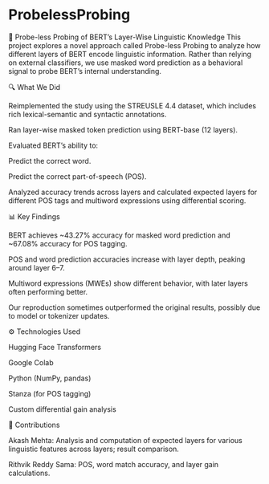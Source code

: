 # ProbelessProbing

🧠 Probe-less Probing of BERT’s Layer-Wise Linguistic Knowledge
This project explores a novel approach called Probe-less Probing to analyze how different layers of BERT encode linguistic information. Rather than relying on external classifiers, we use masked word prediction as a behavioral signal to probe BERT’s internal understanding.

🔍 What We Did

Reimplemented the study using the STREUSLE 4.4 dataset, which includes rich lexical-semantic and syntactic annotations.

Ran layer-wise masked token prediction using BERT-base (12 layers).

Evaluated BERT’s ability to:

Predict the correct word.

Predict the correct part-of-speech (POS).

Analyzed accuracy trends across layers and calculated expected layers for different POS tags and multiword expressions using differential scoring.

📊 Key Findings

BERT achieves ~43.27% accuracy for masked word prediction and ~67.08% accuracy for POS tagging.

POS and word prediction accuracies increase with layer depth, peaking around layer 6–7.

Multiword expressions (MWEs) show different behavior, with later layers often performing better.

Our reproduction sometimes outperformed the original results, possibly due to model or tokenizer updates.

⚙️ Technologies Used

Hugging Face Transformers

Google Colab

Python (NumPy, pandas)

Stanza (for POS tagging)

Custom differential gain analysis

📁 Contributions

Akash Mehta: Analysis and computation of expected layers for various linguistic features across layers; result comparison.

Rithvik Reddy Sama: POS, word match accuracy, and layer gain calculations.
